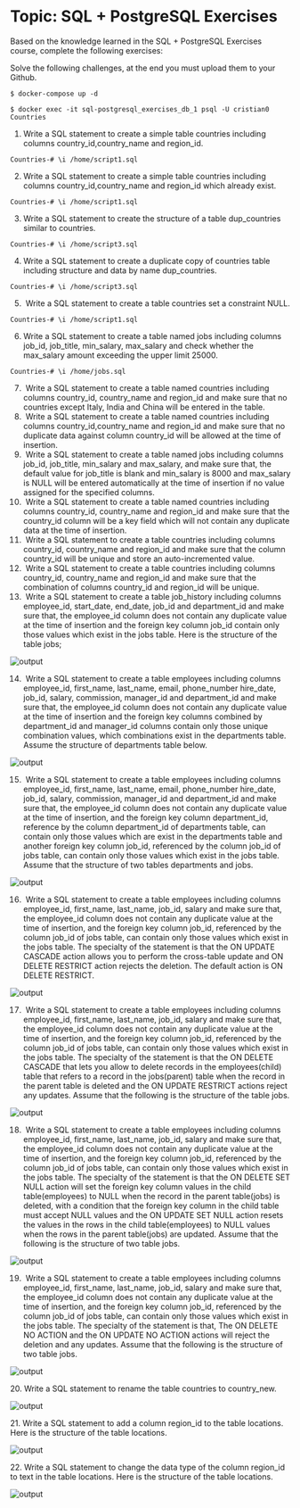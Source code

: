 # Topic:​ SQL + PostgreSQL Exercises
Based on the knowledge learned in the SQL + PostgreSQL Exercises
course, complete the following exercises:

Solve the following challenges, at the end you must upload them to
your Github.

`$ docker-compose up -d`

`$ docker exec -it sql-postgresql_exercises_db_1 psql -U cristian0 Countries`

1. Write a SQL statement to create a simple table countries including columns
country_id,country_name and region_id.

`Countries-# \i /home/script1.sql`

2. Write a SQL statement to create a simple table countries including columns
country_id,country_name and region_id which already exist.

`Countries-# \i /home/script1.sql`

3. Write a SQL statement to create the structure of a table dup_countries
similar to countries.

`Countries-# \i /home/script3.sql`

4. Write a SQL statement to create a duplicate copy of countries table
including structure and data by name dup_countries.

`Countries-# \i /home/script3.sql`

5. ​ Write a SQL statement to create a table countries set a constraint NULL.

`Countries-# \i /home/script1.sql`

6. Write a SQL statement to create a table named jobs including columns
job_id, job_title, min_salary, max_salary and check whether the max_salary
amount exceeding the upper limit 25000.

`Countries-# \i /home/jobs.sql`

7. ​ Write a SQL statement to create a table named countries including columns
country_id, country_name and region_id and make sure that no countries
except Italy, India and China will be entered in the table.
8. ​ Write a SQL statement to create a table named countries including columns
country_id,country_name and region_id and make sure that no duplicate data
against column country_id will be allowed at the time of insertion.
9. ​ Write a SQL statement to create a table named jobs including columns
job_id, job_title, min_salary and max_salary, and make sure that, the default
value for job_title is blank and min_salary is 8000 and max_salary is NULL will
be entered automatically at the time of insertion if no value assigned for the
specified columns.
10. ​ Write a SQL statement to create a table named countries including
columns country_id, country_name and region_id and make sure that the
country_id column will be a key field which will not contain any duplicate data
at the time of insertion.
11. ​ Write a SQL statement to create a table countries including columns
country_id, country_name and region_id and make sure that the column
country_id will be unique and store an auto-incremented value.
12. ​ Write a SQL statement to create a table countries including columns
country_id, country_name and region_id and make sure that the combination
of columns country_id and region_id will be unique.
13. ​ Write a SQL statement to create a table job_history including columns
employee_id, start_date, end_date, job_id and department_id and make sure
that, the employee_id column does not contain any duplicate value at the time
of insertion and the foreign key column job_id contain only those values which
exist in the jobs table.
Here is the structure of the table jobs;

![output](./images/pic0.png)

14. ​ Write a SQL statement to create a table employees including columns
employee_id, first_name, last_name, email, phone_number hire_date, job_id,
salary, commission, manager_id and department_id and make sure that, the
employee_id column does not contain any duplicate value at the time of
insertion and the foreign key columns combined by department_id and
manager_id columns contain only those unique combination values, which
combinations exist in the departments table.
Assume the structure of departments table below.

![output](./images/pic1.png)

15. ​ Write a SQL statement to create a table employees including columns
employee_id, first_name, last_name, email, phone_number hire_date, job_id,
salary, commission, manager_id and department_id and make sure that, the 
employee_id column does not contain any duplicate value at the time of
insertion, and the foreign key column department_id, reference by the column
department_id of departments table, can contain only those values which are
exist in the departments table and another foreign key column job_id,
referenced by the column job_id of jobs table, can contain only those values
which exist in the jobs table.
Assume that the structure of two tables departments and jobs.

![output](./images/pic2.png)

16. ​ Write a SQL statement to create a table employees including columns
employee_id, first_name, last_name, job_id, salary and make sure that, the
employee_id column does not contain any duplicate value at the time of
insertion, and the foreign key column job_id, referenced by the column job_id
of jobs table, can contain only those values which exist in the jobs table. The
specialty of the statement is that the ON UPDATE CASCADE action allows
you to perform the cross-table update and ON DELETE RESTRICT action
rejects the deletion. The default action is ON DELETE RESTRICT.

![output](./images/pic3.png)

17. ​ Write a SQL statement to create a table employees including columns
employee_id, first_name, last_name, job_id, salary and make sure that, the
employee_id column does not contain any duplicate value at the time of
insertion, and the foreign key column job_id, referenced by the column job_id
of jobs table, can contain only those values which exist in the jobs table. The
specialty of the statement is that the ON DELETE CASCADE that lets you
allow to delete records in the employees(child) table that refers to a record in
the jobs(parent) table when the record in the parent table is deleted and the
ON UPDATE RESTRICT actions reject any updates.
Assume that the following is the structure of the table jobs.

![output](./images/pic4.png)

18. ​ Write a SQL statement to create a table employees including columns
employee_id, first_name, last_name, job_id, salary and make sure that, the
employee_id column does not contain any duplicate value at the time of
insertion, and the foreign key column job_id, referenced by the column job_id
of jobs table, can contain only those values which exist in the jobs table. The
specialty of the statement is that the ON DELETE SET NULL action will set
the foreign key column values in the child table(employees) to NULL when the
record in the parent table(jobs) is deleted, with a condition that the foreign key
column in the child table must accept NULL values and the ON UPDATE SET
NULL action resets the values in the rows in the child table(employees) to
NULL values when the rows in the parent table(jobs) are updated.
Assume that the following is the structure of two table jobs.

![output](./images/pic5.png)

19. ​ Write a SQL statement to create a table employees including columns
employee_id, first_name, last_name, job_id, salary and make sure that, the
employee_id column does not contain any duplicate value at the time of
insertion, and the foreign key column job_id, referenced by the column job_id
of jobs table, can contain only those values which exist in the jobs table. The
specialty of the statement is that, The ON DELETE NO ACTION and the ON
UPDATE NO ACTION actions will reject the deletion and any updates.
Assume that the following is the structure of two table jobs.

![output](./images/pic6.png)

20.​ Write a SQL statement to rename the table countries to country_new.

![output](./images/pic7.png)

21.​ Write a SQL statement to add a column region_id to the table locations.
Here is the structure of the table locations.

![output](./images/pic8.png)

22.​ Write a SQL statement to change the data type of the column region_id to
text in the table locations.
Here is the structure of the table locations.

![output](./images/pic9.png)
